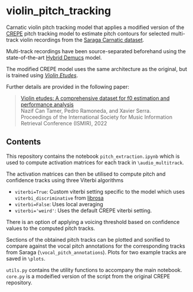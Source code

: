 # violin_pitch_tracking
 Carnatic violin pitch tracking model that applies a modified version of the [CREPE](https://github.com/marl/crepe) pitch tracking model to estimate pitch contours for selected multi-track violin recordings from the [Saraga Carnatic dataset](https://mtg.github.io/saraga/).

Multi-track recordings have been source-separated beforehand using the state-of-the-art [Hybrid Demucs](https://github.com/adefossez/demucs) model.

The modified CREPE model uses the same architecture as the original, but is trained using [*Violin Etudes*](https://github.com/nctamer/violin-etudes).

Further details are provided in the following paper:

> [Violin etudes: A comprehensive dataset for f0 estimation and performance analysis](https://ismir2022program.ismir.net/poster_247.html)<br>
> Nazif Can Tamer, Pedro Ramoneda, and Xavier Serra.<br>
> Proceedings of the International Society for Music Information Retrieval Conference (ISMIR), 2022
 
## Contents
This repository contains the notebook `pitch_extraction.ipynb` which is used to compute activation matrices for each track in `\audio_multitrack`.

The activation matrices can then be utilised to compute pitch and confidence tracks using three Viterbi algorithms

* `viterbi=True`: Custom viterbi setting specific to the model which uses `viterbi_discriminative` from [librosa](https://github.com/librosa/librosa)
* `viterbi=False`: Uses local averaging
* `viterbi='weird'`: Uses the default CREPE viterbi setting.

There is an option of applying a voicing threshold based on confidence values to the computed pitch tracks.

Sections of the obtained pitch tracks can be plotted and sonified to compare against the vocal pitch annotations for the corresponding tracks from Saraga (`\vocal_pitch_annotations`). Plots for two example tracks are saved in `\plots`.

`utils.py` contains the utility functions to accompany the main notebook. `core.py` is a modeified version of the script from the original CREPE repository.
